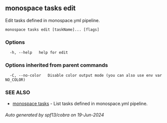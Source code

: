 ## monospace tasks edit

Edit tasks defined in monospace.yml pipeline.

```
monospace tasks edit [taskName]... [flags]
```

### Options

```
  -h, --help   help for edit
```

### Options inherited from parent commands

```
  -C, --no-color   Disable color output mode (you can also use env var NO_COLOR)
```

### SEE ALSO

* [monospace tasks](monospace_tasks.md)	 - List tasks defined in monospace.yml pipeline.

###### Auto generated by spf13/cobra on 19-Jun-2024
